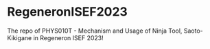 # RegeneronISEF2023
The repo of PHYS010T - Mechanism and Usage of Ninja Tool, Saoto-Kikigane in Regeneron ISEF 2023!
